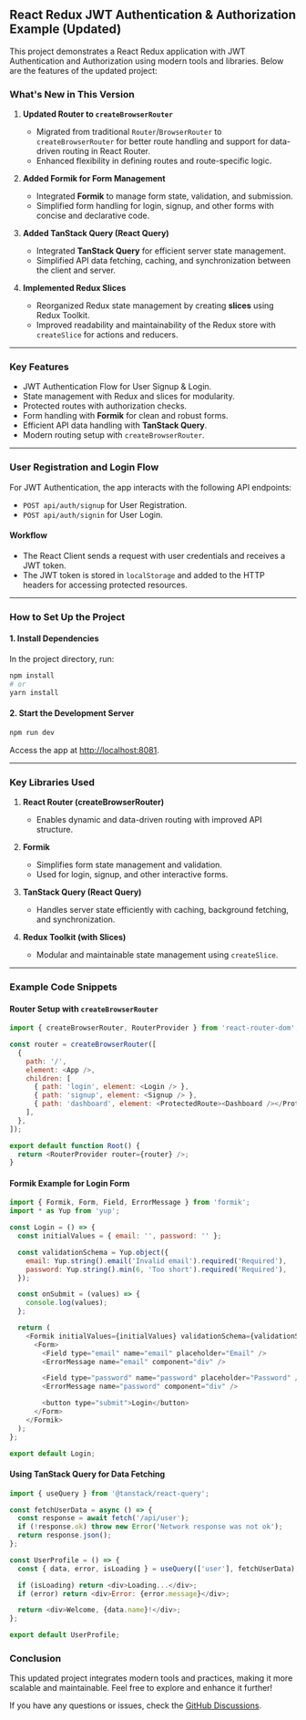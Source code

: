 ## React Redux JWT Authentication & Authorization Example (Updated)

This project demonstrates a React Redux application with JWT Authentication and Authorization using modern tools and libraries. Below are the features of the updated project:

### **What's New in This Version**

1. **Updated Router to `createBrowserRouter`**
   - Migrated from traditional `Router`/`BrowserRouter` to `createBrowserRouter` for better route handling and support for data-driven routing in React Router.
   - Enhanced flexibility in defining routes and route-specific logic.

2. **Added Formik for Form Management**
   - Integrated **Formik** to manage form state, validation, and submission.
   - Simplified form handling for login, signup, and other forms with concise and declarative code.

3. **Added TanStack Query (React Query)**
   - Integrated **TanStack Query** for efficient server state management.
   - Simplified API data fetching, caching, and synchronization between the client and server.

4. **Implemented Redux Slices**
   - Reorganized Redux state management by creating **slices** using Redux Toolkit.
   - Improved readability and maintainability of the Redux store with `createSlice` for actions and reducers.

---

### **Key Features**

- JWT Authentication Flow for User Signup & Login.
- State management with Redux and slices for modularity.
- Protected routes with authorization checks.
- Form handling with **Formik** for clean and robust forms.
- Efficient API data handling with **TanStack Query**.
- Modern routing setup with `createBrowserRouter`.

---

### **User Registration and Login Flow**
For JWT Authentication, the app interacts with the following API endpoints:

- `POST api/auth/signup` for User Registration.
- `POST api/auth/signin` for User Login.

#### Workflow
- The React Client sends a request with user credentials and receives a JWT token.
- The JWT token is stored in `localStorage` and added to the HTTP headers for accessing protected resources.

---

### **How to Set Up the Project**

#### **1. Install Dependencies**
In the project directory, run:
```bash
npm install
# or
yarn install
```

#### **2. Start the Development Server**
```bash
npm run dev
```

Access the app at [http://localhost:8081](http://localhost:8081).

---

### **Key Libraries Used**

1. **React Router (createBrowserRouter)**
   - Enables dynamic and data-driven routing with improved API structure.

2. **Formik**
   - Simplifies form state management and validation.
   - Used for login, signup, and other interactive forms.

3. **TanStack Query (React Query)**
   - Handles server state efficiently with caching, background fetching, and synchronization.

4. **Redux Toolkit (with Slices)**
   - Modular and maintainable state management using `createSlice`.

---

### **Example Code Snippets**

#### **Router Setup with `createBrowserRouter`**
```javascript
import { createBrowserRouter, RouterProvider } from 'react-router-dom';

const router = createBrowserRouter([
  {
    path: '/',
    element: <App />,
    children: [
      { path: 'login', element: <Login /> },
      { path: 'signup', element: <Signup /> },
      { path: 'dashboard', element: <ProtectedRoute><Dashboard /></ProtectedRoute> },
    ],
  },
]);

export default function Root() {
  return <RouterProvider router={router} />;
}
```

#### **Formik Example for Login Form**
```javascript
import { Formik, Form, Field, ErrorMessage } from 'formik';
import * as Yup from 'yup';

const Login = () => {
  const initialValues = { email: '', password: '' };

  const validationSchema = Yup.object({
    email: Yup.string().email('Invalid email').required('Required'),
    password: Yup.string().min(6, 'Too short').required('Required'),
  });

  const onSubmit = (values) => {
    console.log(values);
  };

  return (
    <Formik initialValues={initialValues} validationSchema={validationSchema} onSubmit={onSubmit}>
      <Form>
        <Field type="email" name="email" placeholder="Email" />
        <ErrorMessage name="email" component="div" />

        <Field type="password" name="password" placeholder="Password" />
        <ErrorMessage name="password" component="div" />

        <button type="submit">Login</button>
      </Form>
    </Formik>
  );
};

export default Login;
```

#### **Using TanStack Query for Data Fetching**
```javascript
import { useQuery } from '@tanstack/react-query';

const fetchUserData = async () => {
  const response = await fetch('/api/user');
  if (!response.ok) throw new Error('Network response was not ok');
  return response.json();
};

const UserProfile = () => {
  const { data, error, isLoading } = useQuery(['user'], fetchUserData);

  if (isLoading) return <div>Loading...</div>;
  if (error) return <div>Error: {error.message}</div>;

  return <div>Welcome, {data.name}!</div>;
};

export default UserProfile;
```



### **Conclusion**
This updated project integrates modern tools and practices, making it more scalable and maintainable. Feel free to explore and enhance it further!

If you have any questions or issues, check the [GitHub Discussions](https://github.com/erdemygt/react-redux-jwt-auth/discussions).

